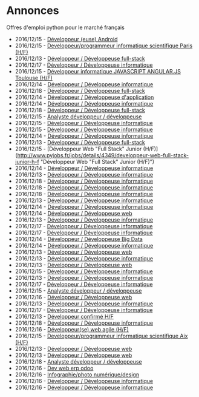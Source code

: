 # Annonces

Offres d'emploi python pour le marché français

* 2016/12/15 - [Développeur (euse) Android](http://www.pyjobs.fr/jobs/details/4343/developpeur-euse-android "Développeur (euse) Android")
* 2016/12/15 - [Developpeur/programmeur informatique scientifique Paris (H/F)](http://www.pyjobs.fr/jobs/details/4344/developpeur-programmeur-informatique-scientifique-paris-h-f "Developpeur/programmeur informatique scientifique Paris (H/F)")
* 2016/12/13 - [Développeur / Développeuse full-stack](http://www.pyjobs.fr/jobs/details/4326/developpeur-developpeuse-full-stack "Développeur / Développeuse full-stack")
* 2016/12/17 - [Développeur / Développeuse informatique](http://www.pyjobs.fr/jobs/details/4356/developpeur-developpeuse-informatique "Développeur / Développeuse informatique")
* 2016/12/15 - [Développeur informatique JAVASCRIPT ANGULAR.JS Toulouse (H/F)](http://www.pyjobs.fr/jobs/details/4341/developpeur-informatique-javascript-angular-js-toulouse-h-f "Développeur informatique JAVASCRIPT ANGULAR.JS Toulouse (H/F)")
* 2016/12/14 - [Développeur / Développeuse informatique](http://www.pyjobs.fr/jobs/details/4335/developpeur-developpeuse-informatique "Développeur / Développeuse informatique")
* 2016/12/18 - [Développeur / Développeuse full-stack](http://www.pyjobs.fr/jobs/details/4362/developpeur-developpeuse-full-stack "Développeur / Développeuse full-stack")
* 2016/12/14 - [Développeur / Développeuse d'application](http://www.pyjobs.fr/jobs/details/4334/developpeur-developpeuse-dapplication "Développeur / Développeuse d'application")
* 2016/12/14 - [Développeur / Développeuse informatique](http://www.pyjobs.fr/jobs/details/4336/developpeur-developpeuse-informatique "Développeur / Développeuse informatique")
* 2016/12/18 - [Développeur / Développeuse full-stack](http://www.pyjobs.fr/jobs/details/4363/developpeur-developpeuse-full-stack "Développeur / Développeuse full-stack")
* 2016/12/15 - [Analyste développeur / développeuse](http://www.pyjobs.fr/jobs/details/4339/analyste-developpeur-developpeuse "Analyste développeur / développeuse")
* 2016/12/15 - [Développeur / Développeuse informatique](http://www.pyjobs.fr/jobs/details/4340/developpeur-developpeuse-informatique "Développeur / Développeuse informatique")
* 2016/12/15 - [Développeur / Développeuse informatique](http://www.pyjobs.fr/jobs/details/4338/developpeur-developpeuse-informatique "Développeur / Développeuse informatique")
* 2016/12/14 - [Développeur / Développeuse informatique](http://www.pyjobs.fr/jobs/details/4337/developpeur-developpeuse-informatique "Développeur / Développeuse informatique")
* 2016/12/13 - [Développeur / Développeuse full-stack](http://www.pyjobs.fr/jobs/details/4317/developpeur-developpeuse-full-stack "Développeur / Développeuse full-stack")
* 2016/12/15 - [Développeur Web "Full Stack" Junior (H/F)](http://www.pyjobs.fr/jobs/details/4349/developpeur-web-full-stack-junior-h-f "Développeur Web "Full Stack" Junior (H/F)")
* 2016/12/14 - [Développeur / Développeuse informatique](http://www.pyjobs.fr/jobs/details/4332/developpeur-developpeuse-informatique "Développeur / Développeuse informatique")
* 2016/12/13 - [Développeur / Développeuse informatique](http://www.pyjobs.fr/jobs/details/4316/developpeur-developpeuse-informatique "Développeur / Développeuse informatique")
* 2016/12/18 - [Développeur / Développeuse informatique](http://www.pyjobs.fr/jobs/details/4367/developpeur-developpeuse-informatique "Développeur / Développeuse informatique")
* 2016/12/18 - [Développeur / Développeuse informatique](http://www.pyjobs.fr/jobs/details/4366/developpeur-developpeuse-informatique "Développeur / Développeuse informatique")
* 2016/12/18 - [Développeur / Développeuse informatique](http://www.pyjobs.fr/jobs/details/4368/developpeur-developpeuse-informatique "Développeur / Développeuse informatique")
* 2016/12/13 - [Développeur / Développeuse informatique](http://www.pyjobs.fr/jobs/details/4315/developpeur-developpeuse-informatique "Développeur / Développeuse informatique")
* 2016/12/14 - [Développeur / Développeuse informatique](http://www.pyjobs.fr/jobs/details/4333/developpeur-developpeuse-informatique "Développeur / Développeuse informatique")
* 2016/12/14 - [Développeur / Développeuse web](http://www.pyjobs.fr/jobs/details/4331/developpeur-developpeuse-web "Développeur / Développeuse web")
* 2016/12/13 - [Développeur / Développeuse informatique](http://www.pyjobs.fr/jobs/details/4325/developpeur-developpeuse-informatique "Développeur / Développeuse informatique")
* 2016/12/17 - [Développeur / Développeuse informatique](http://www.pyjobs.fr/jobs/details/4360/developpeur-developpeuse-informatique "Développeur / Développeuse informatique")
* 2016/12/17 - [Développeur / Développeuse informatique](http://www.pyjobs.fr/jobs/details/4361/developpeur-developpeuse-informatique "Développeur / Développeuse informatique")
* 2016/12/14 - [Développeur / Développeuse Big Data](http://www.pyjobs.fr/jobs/details/4330/developpeur-developpeuse-big-data "Développeur / Développeuse Big Data")
* 2016/12/14 - [Développeur / Développeuse informatique](http://www.pyjobs.fr/jobs/details/4329/developpeur-developpeuse-informatique "Développeur / Développeuse informatique")
* 2016/12/13 - [Développeur / Développeuse web](http://www.pyjobs.fr/jobs/details/4320/developpeur-developpeuse-web "Développeur / Développeuse web")
* 2016/12/13 - [Développeur / Développeuse informatique](http://www.pyjobs.fr/jobs/details/4319/developpeur-developpeuse-informatique "Développeur / Développeuse informatique")
* 2016/12/13 - [Développeur / Développeuse web](http://www.pyjobs.fr/jobs/details/4321/developpeur-developpeuse-web "Développeur / Développeuse web")
* 2016/12/15 - [Développeur / Développeuse informatique](http://www.pyjobs.fr/jobs/details/4348/developpeur-developpeuse-informatique "Développeur / Développeuse informatique")
* 2016/12/13 - [Développeur / Développeuse informatique](http://www.pyjobs.fr/jobs/details/4323/developpeur-developpeuse-informatique "Développeur / Développeuse informatique")
* 2016/12/17 - [Développeur / Développeuse informatique](http://www.pyjobs.fr/jobs/details/4359/developpeur-developpeuse-informatique "Développeur / Développeuse informatique")
* 2016/12/15 - [Analyste développeur / développeuse](http://www.pyjobs.fr/jobs/details/4347/analyste-developpeur-developpeuse "Analyste développeur / développeuse")
* 2016/12/16 - [Développeur / Développeuse web](http://www.pyjobs.fr/jobs/details/4355/developpeur-developpeuse-web "Développeur / Développeuse web")
* 2016/12/13 - [Développeur / Développeuse informatique](http://www.pyjobs.fr/jobs/details/4322/developpeur-developpeuse-informatique "Développeur / Développeuse informatique")
* 2016/12/17 - [Développeur / Développeuse informatique](http://www.pyjobs.fr/jobs/details/4358/developpeur-developpeuse-informatique "Développeur / Développeuse informatique")
* 2016/12/13 - [Développeur confirmé H/F](http://www.pyjobs.fr/jobs/details/4318/developpeur-confirme-h-f "Développeur confirmé H/F")
* 2016/12/18 - [Développeur / Développeuse informatique](http://www.pyjobs.fr/jobs/details/4365/developpeur-developpeuse-informatique "Développeur / Développeuse informatique")
* 2016/12/16 - [Développeur(se) web agile (H/F)](http://www.pyjobs.fr/jobs/details/4354/developpeur-se-web-agile-h-f "Développeur(se) web agile (H/F)")
* 2016/12/15 - [Developpeur/programmeur informatique scientifique Aix (H/F)](http://www.pyjobs.fr/jobs/details/4346/developpeur-programmeur-informatique-scientifique-aix-h-f "Developpeur/programmeur informatique scientifique Aix (H/F)")
* 2016/12/13 - [Développeur / Développeuse web](http://www.pyjobs.fr/jobs/details/4328/developpeur-developpeuse-web "Développeur / Développeuse web")
* 2016/12/13 - [Développeur / Développeuse web](http://www.pyjobs.fr/jobs/details/4327/developpeur-developpeuse-web "Développeur / Développeuse web")
* 2016/12/18 - [Analyste développeur / développeuse](http://www.pyjobs.fr/jobs/details/4364/analyste-developpeur-developpeuse "Analyste développeur / développeuse")
* 2016/12/16 - [Dev web erp odoo](http://www.pyjobs.fr/jobs/details/4353/dev-web-erp-odoo "Dev web erp odoo")
* 2016/12/16 - [Infographie/photo numérique/design](http://www.pyjobs.fr/jobs/details/4352/infographie-photo-numerique-design "Infographie/photo numérique/design")
* 2016/12/16 - [Développeur / Développeuse informatique](http://www.pyjobs.fr/jobs/details/4351/developpeur-developpeuse-informatique "Développeur / Développeuse informatique")
* 2016/12/16 - [Développeur / Développeuse informatique](http://www.pyjobs.fr/jobs/details/4350/developpeur-developpeuse-informatique "Développeur / Développeuse informatique")

